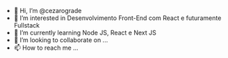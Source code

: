 - 👋 Hi, I’m @cezarograde
- 👀 I’m interested in Desenvolvimento Front-End com React e futuramente Fullstack
- 🌱 I’m currently learning Node JS, React e Next JS
- 💞️ I’m looking to collaborate on ...
- 📫 How to reach me ...

<!---
cezarograde/cezarograde is a ✨ special ✨ repository because its `README.md` (this file) appears on your GitHub profile.
You can click the Preview link to take a look at your changes.
--->
